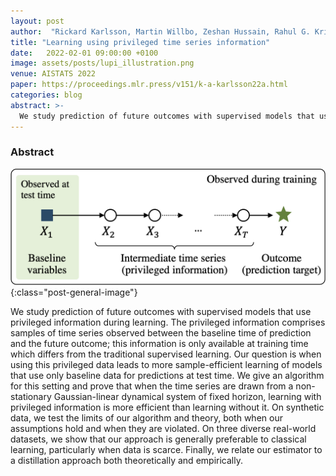 ```yaml
---
layout: post
author:  "Rickard Karlsson, Martin Willbo, Zeshan Hussain, Rahul G. Krishnan, David Sontag, Fredrik Johansson"
title: "Learning using privileged time series information"
date:   2022-02-01 09:00:00 +0100
image: assets/posts/lupi_illustration.png
venue: AISTATS 2022
paper: https://proceedings.mlr.press/v151/k-a-karlsson22a.html
categories: blog
abstract: >-
  We study prediction of future outcomes with supervised models that use privileged information during learning. The privileged information comprises samples of time series observed between the baseline time of prediction and the future outcome; this information is only available at training time which differs from the traditional supervised learning. Our question is when using this privileged data leads to more sample-efficient learning of models that use only baseline data for predictions at test time. We give an algorithm for this setting and prove that when the time series are drawn from a non-stationary Gaussian-linear dynamical system of fixed horizon, learning with privileged information is more efficient than learning without it. On synthetic data, we test the limits of our algorithm and theory, both when our assumptions hold and when they are violated. On three diverse real-world datasets, we show that our approach is generally preferable to classical learning, particularly when data is scarce. Finally, we relate our estimator to a distillation approach both theoretically and empirically.
---
```


### Abstract

![Policy evaluation with prototypes](/assets/posts/lupi_illustration.png){:class="post-general-image"}

We study prediction of future outcomes with supervised models that use privileged information during learning. The privileged information comprises samples of time series observed between the baseline time of prediction and the future outcome; this information is only available at training time which differs from the traditional supervised learning. Our question is when using this privileged data leads to more sample-efficient learning of models that use only baseline data for predictions at test time. We give an algorithm for this setting and prove that when the time series are drawn from a non-stationary Gaussian-linear dynamical system of fixed horizon, learning with privileged information is more efficient than learning without it. On synthetic data, we test the limits of our algorithm and theory, both when our assumptions hold and when they are violated. On three diverse real-world datasets, we show that our approach is generally preferable to classical learning, particularly when data is scarce. Finally, we relate our estimator to a distillation approach both theoretically and empirically.
